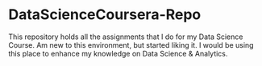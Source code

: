 # DataScienceCoursera-Repo
This repository holds all the assignments that I do for my Data Science Course.
Am new to this environment, but started liking it. I would be using this place to enhance my knowledge on Data Science & Analytics.
